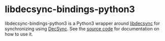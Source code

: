 libdecsync-bindings-python3
===========================

libdecsync-bindings-python3 is a Python3 wrapper around [libdecsync](https://github.com/39aldo39/libdecsync) for synchronizing using [DecSync](https://github.com/39aldo39/DecSync). See the [source code](libdecsync/__init__.py) for documentation on how to use it.
